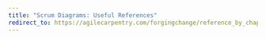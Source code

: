 ```yaml
---
title: "Scrum Diagrams: Useful References"
redirect_to: https://agilecarpentry.com/forgingchange/reference_by_chapter/ScrumDiagrams/
---
```


